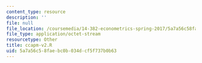 ```yaml
---
content_type: resource
description: ''
file: null
file_location: /coursemedia/14-382-econometrics-spring-2017/5a7a56c58faebc0b034dcf5f737b0b63_ccapm-v2.R
file_type: application/octet-stream
resourcetype: Other
title: ccapm-v2.R
uid: 5a7a56c5-8fae-bc0b-034d-cf5f737b0b63
---
```

